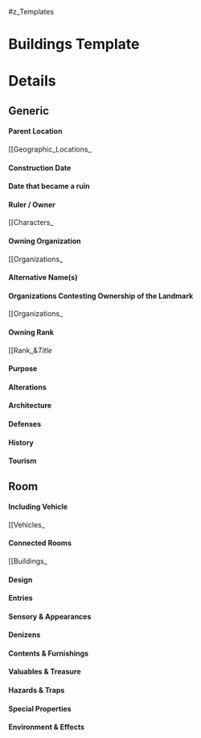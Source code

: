 #z_Templates 
# Buildings Template

# Details
## Generic
#### Parent Location
[[Geographic_Locations_
#### Construction Date
#### Date that became a ruin
#### Ruler / Owner
[[Characters_
#### Owning Organization
[[Organizations_
#### Alternative Name(s)
#### Organizations Contesting Ownership of the Landmark
[[Organizations_
#### Owning Rank
[[Rank_&_Title_
#### Purpose
#### Alterations
#### Architecture
#### Defenses
#### History
#### Tourism
## Room
#### Including Vehicle
[[Vehicles_
#### Connected Rooms
[[Buildings_
#### Design
#### Entries
#### Sensory & Appearances
#### Denizens
#### Contents & Furnishings
#### Valuables & Treasure
#### Hazards & Traps
#### Special Properties
#### Environment & Effects
